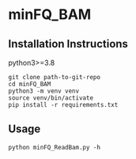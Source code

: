 # minFQ_BAM


## Installation Instructions

python3>=3.8


```
git clone path-to-git-repo
cd minFQ_BAM
python3 -m venv venv
source venv/bin/activate
pip install -r requirements.txt
```

## Usage

```
python minFQ_ReadBam.py -h
```
